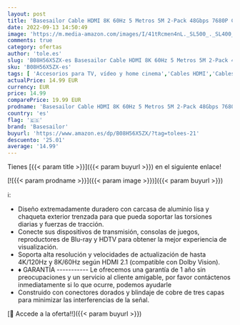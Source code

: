 ```yaml
---
layout: post
title: 'Basesailor Cable HDMI 8K 60Hz 5 Metros 5M 2-Pack 48Gbps 7680P Cable HDMI 2.1 Ultra Alta Velocidad para Samsung QLED Apple TV Playstation PS4 PS5 Nintendo Switch Xbox One X HDMI 2.0 4K 120Hz eARC HDR'
date: 2022-09-13 14:50:49
image: 'https://m.media-amazon.com/images/I/41tRcmen4nL._SL500_._SL400_.jpg'
comments: true
category: ofertas
author: 'tole.es'
slug: 'B08H56X5ZX-es Basesailor Cable HDMI 8K 60Hz 5 Metros 5M 2-Pack 48Gbps...'
sku: 'B08H56X5ZX-es'
tags: [ 'Accesorios para TV, vídeo y home cinema','Cables HDMI','Cables para TV, vídeo y home cinema','Electrónica','TV, vídeo y home cinema','basesailor','nintendo','playstation','ps4','ps5','xbox','🇪🇸', ]
actualPrice: 14.99 EUR
currency: EUR
price: 14.99
comparePrice: 19.99 EUR
prodname: 'Basesailor Cable HDMI 8K 60Hz 5 Metros 5M 2-Pack 48Gbps 7680P Cable HDMI 2.1 Ultra Alta Velocidad para Samsung QLED Apple TV Playstation PS4 PS5 Nintendo Switch Xbox One X HDMI 2.0 4K 120Hz eARC HDR'
country: 'es'
flag: '🇪🇸'
brand: 'Basesailor'
buyurl: 'https://www.amazon.es/dp/B08H56X5ZX/?tag=tolees-21'
descuento: '25.01'
average: '14.99'
---
```


Tienes [{{< param title >}}]({{< param buyurl >}}) en el siguiente enlace!

[![{{< param prodname >}}]({{< param image >}})]({{< param buyurl >}})

ℹ️:

- Diseño extremadamente duradero con carcasa de aluminio lisa y chaqueta exterior trenzada para que pueda soportar las torsiones diarias y fuerzas de tracción.
- Conecte sus dispositivos de transmisión, consolas de juegos, reproductores de Blu-ray y HDTV para obtener la mejor experiencia de visualización.
- Soporta alta resolución y velocidades de actualización de hasta 4K/120Hz y 8K/60Hz según HDMI 2.1 (compatible con Dolby Vision).
- ♦ GARANTÍA ----------- Le ofrecemos una garantía de 1 año sin preocupaciones y un servicio al cliente amigable, por favor contáctenos inmediatamente si lo que ocurre, podemos ayudarle
- Construido con conectores dorados y blindaje de cobre de tres capas para minimizar las interferencias de la señal.

[🛒 Accede a la oferta!!]({{< param buyurl >}})
